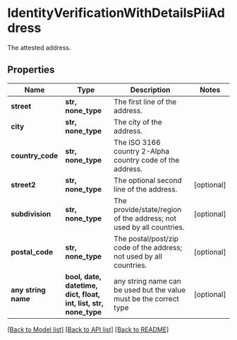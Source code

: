 # IdentityVerificationWithDetailsPiiAddress

The attested address.

## Properties
Name | Type | Description | Notes
------------ | ------------- | ------------- | -------------
**street** | **str, none_type** | The first line of the address. | 
**city** | **str, none_type** | The city of the address. | 
**country_code** | **str, none_type** | The ISO 3166 country 2-Alpha country code of the address. | 
**street2** | **str, none_type** | The optional second line of the address. | [optional] 
**subdivision** | **str, none_type** | The provide/state/region of the address; not used by all countries. | [optional] 
**postal_code** | **str, none_type** | The postal/post/zip code of the address; not used by all countries. | [optional] 
**any string name** | **bool, date, datetime, dict, float, int, list, str, none_type** | any string name can be used but the value must be the correct type | [optional]

[[Back to Model list]](../README.md#documentation-for-models) [[Back to API list]](../README.md#documentation-for-api-endpoints) [[Back to README]](../README.md)


